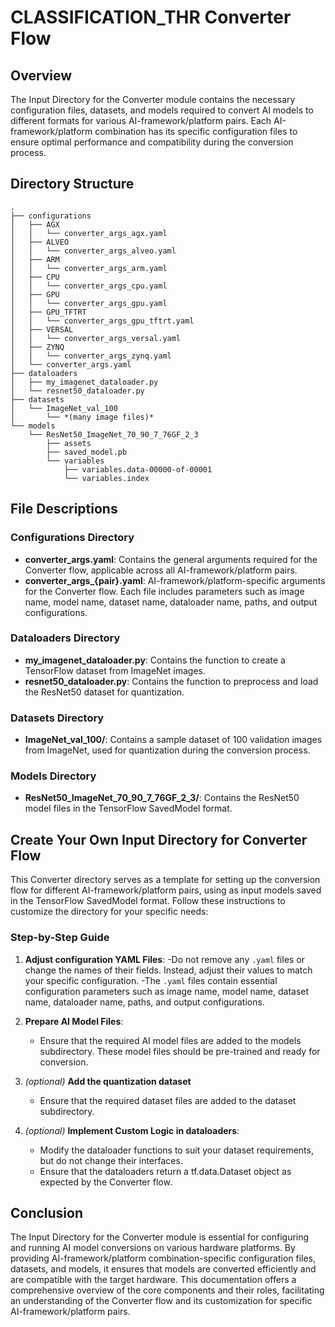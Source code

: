 # CLASSIFICATION_THR Converter Flow

## Overview

The Input Directory for the Converter module contains the necessary configuration files, datasets, and models required to convert AI models to different formats for various AI-framework/platform pairs. Each AI-framework/platform combination has its specific configuration files to ensure optimal performance and compatibility during the conversion process.

## Directory Structure

```
.
├── configurations
│   ├── AGX
│   │   └── converter_args_agx.yaml
│   ├── ALVEO
│   │   └── converter_args_alveo.yaml
│   ├── ARM
│   │   └── converter_args_arm.yaml
│   ├── CPU
│   │   └── converter_args_cpu.yaml
│   ├── GPU
│   │   └── converter_args_gpu.yaml
│   ├── GPU_TFTRT
│   │   └── converter_args_gpu_tftrt.yaml
│   ├── VERSAL
│   │   └── converter_args_versal.yaml
│   ├── ZYNQ
│   │   └── converter_args_zynq.yaml
│   └── converter_args.yaml
├── dataloaders
│   ├── my_imagenet_dataloader.py
│   └── resnet50_dataloader.py
├── datasets
│   └── ImageNet_val_100
│       └── *(many image files)*
└── models
    └── ResNet50_ImageNet_70_90_7_76GF_2_3
        ├── assets
        ├── saved_model.pb
        └── variables
            ├── variables.data-00000-of-00001
            └── variables.index
```

## File Descriptions

### Configurations Directory

- **converter_args.yaml**: Contains the general arguments required for the Converter flow, applicable across all AI-framework/platform pairs.
- **converter_args_{pair}.yaml**: AI-framework/platform-specific arguments for the Converter flow. Each file includes parameters such as image name, model name, dataset name, dataloader name, paths, and output configurations.

### Dataloaders Directory

- **my_imagenet_dataloader.py**: Contains the function to create a TensorFlow dataset from ImageNet images.
- **resnet50_dataloader.py**: Contains the function to preprocess and load the ResNet50 dataset for quantization.

### Datasets Directory

- **ImageNet_val_100/**: Contains a sample dataset of 100 validation images from ImageNet, used for quantization during the conversion process.

### Models Directory

- **ResNet50_ImageNet_70_90_7_76GF_2_3/**: Contains the ResNet50 model files in the TensorFlow SavedModel format.

## Create Your Own Input Directory for Converter Flow

This Converter directory serves as a template for setting up the conversion flow for different AI-framework/platform pairs, using as input models saved in the TensorFlow SavedModel format. Follow these instructions to customize the directory for your specific needs:

### Step-by-Step Guide

1. **Adjust configuration YAML Files**:
    -Do not remove any `.yaml` files or change the names of their fields. Instead, adjust their values to match your specific configuration.
    -The `.yaml` files contain essential configuration parameters such as image name, model name, dataset name, dataloader name, paths, and output configurations.

2. **Prepare AI Model Files**:
    - Ensure that the required AI model files are added to the models subdirectory. These model files should be pre-trained and ready for conversion.

3. *(optional)* **Add the quantization dataset** 
    -  Ensure that the required dataset files are added to the dataset subdirectory.

4. *(optional)* **Implement Custom Logic in dataloaders**:
    - Modify the dataloader functions to suit your dataset requirements, but do not change their interfaces.
    - Ensure that the dataloaders return a tf.data.Dataset object as expected by the Converter flow.

## Conclusion

The Input Directory for the Converter module is essential for configuring and running AI model conversions on various hardware platforms. By providing AI-framework/platform combination-specific configuration files, datasets, and models, it ensures that models are converted efficiently and are compatible with the target hardware. This documentation offers a comprehensive overview of the core components and their roles, facilitating an understanding of the Converter flow and its customization for specific AI-framework/platform pairs.
